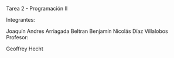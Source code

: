 Tarea 2 - Programación II

Integrantes:

Joaquín Andres Arriagada Beltran
Benjamín Nicolás Díaz Villalobos
Profesor:

Geoffrey Hecht
